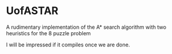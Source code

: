 # UofASTAR
A rudimentary implementation of the A* search algorithm with two heuristics for the 8 puzzle problem

I will be impressed if it compiles once we are done.
